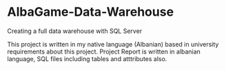 # AlbaGame-Data-Warehouse
Creating a full data warehouse with SQL Server

This project is written in my native language (Albanian) based in university requirements about this project.
Project Report is written in albanian language, SQL files including tables and atttributes also.
